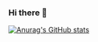 ### Hi there 👋

[![Anurag's GitHub stats](https://github-readme-stats.vercel.app/api?username=math-dev-24)](https://github.com/math-dev-24/github-readme-stats)

<!--
**math-dev-24/math-dev-24** is a ✨ _special_ ✨ repository because its `README.md` (this file) appears on your GitHub profile.

Here are some ideas to get you started:

- 🔭 I’m currently working on ...
- 🌱 I’m currently learning ...
- 👯 I’m looking to collaborate on ...
- 🤔 I’m looking for help with ...
- 💬 Ask me about ...
- 📫 How to reach me: ...
- 😄 Pronouns: ...
- ⚡ Fun fact: ...
-->

